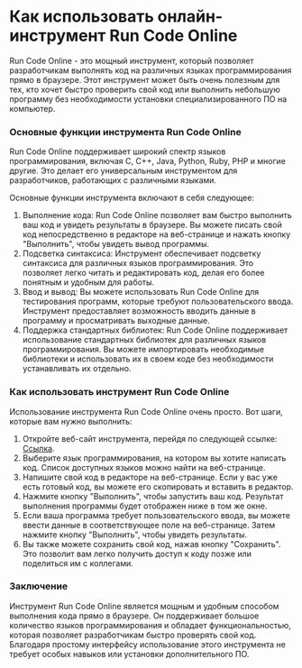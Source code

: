 Как использовать онлайн-инструмент Run Code Online
==================================================

Run Code Online - это мощный инструмент, который позволяет разработчикам выполнять код на различных языках программирования прямо в браузере. Этот инструмент может быть очень полезным для тех, кто хочет быстро проверить свой код или выполнить небольшую программу без необходимости установки специализированного ПО на компьютер.

### Основные функции инструмента Run Code Online

Run Code Online поддерживает широкий спектр языков программирования, включая C, C++, Java, Python, Ruby, PHP и многие другие. Это делает его универсальным инструментом для разработчиков, работающих с различными языками.

Основные функции инструмента включают в себя следующее:

1. Выполнение кода: Run Code Online позволяет вам быстро выполнить ваш код и увидеть результаты в браузере. Вы можете писать свой код непосредственно в редакторе на веб-странице и нажать кнопку "Выполнить", чтобы увидеть вывод программы.
2. Подсветка синтаксиса: Инструмент обеспечивает подсветку синтаксиса для различных языков программирования. Это позволяет легко читать и редактировать код, делая его более понятным и удобным для работы.
3. Ввод и вывод: Вы можете использовать Run Code Online для тестирования программ, которые требуют пользовательского ввода. Инструмент предоставляет возможность вводить данные в программу и просматривать выходные данные.
4. Поддержка стандартных библиотек: Run Code Online поддерживает использование стандартных библиотек для различных языков программирования. Вы можете импортировать необходимые библиотеки и использовать их в своем коде без необходимости устанавливать их отдельно.

### Как использовать инструмент Run Code Online

Использование инструмента Run Code Online очень просто. Вот шаги, которые вам нужно выполнить:

1. Откройте веб-сайт инструмента, перейдя по следующей ссылке: [Ссылка](https://base64decodeonline.com/ru/developers/code-runner).
2. Выберите язык программирования, на котором вы хотите написать код. Список доступных языков можно найти на веб-странице.
3. Напишите свой код в редакторе на веб-странице. Если у вас уже есть готовый код, вы можете его скопировать и вставить в редактор.
4. Нажмите кнопку "Выполнить", чтобы запустить ваш код. Результат выполнения программы будет отображен ниже в том же окне.
5. Если ваша программа требует пользовательского ввода, вы можете ввести данные в соответствующее поле на веб-странице. Затем нажмите кнопку "Выполнить", чтобы увидеть результаты.
6. Вы также можете сохранить свой код, нажав кнопку "Сохранить". Это позволит вам легко получить доступ к коду позже или поделиться им с коллегами.

### Заключение

Инструмент Run Code Online является мощным и удобным способом выполнения кода прямо в браузере. Он поддерживает большое количество языков программирования и обладает функциональностью, которая позволяет разработчикам быстро проверять свой код. Благодаря простому интерфейсу использование этого инструмента не требует особых навыков или установки дополнительного ПО.